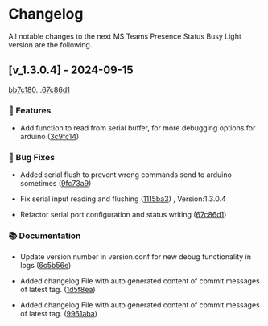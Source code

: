 # Changelog

All notable changes to the next MS Teams Presence Status Busy Light version are the following.

## [v_1.3.0.4] - 2024-09-15

[bb7c180](bb7c18092fd755c4ccd334c955374a4fa6c611d8)...[67c86d1](67c86d1cada6055faa57cff7e30be71afbaecf1a)

### <!-- 0 -->🚀 Features

- Add function to read from serial buffer, for more debugging options for arduino ([3c9fc14](3c9fc14d65b8428e68c098851579a18ff4a69671))


### <!-- 1 -->🐛 Bug Fixes

- Added serial flush to prevent wrong commands send to arduino sometimes ([9fc73a9](9fc73a9c688ec73bc3b754bfbbeeb435bbe5b0a8))

- Fix serial input reading and flushing ([1115ba3](1115ba38f47fb8bec5f7ac8ba2016b101b23114b))
, Version:1.3.0.4

- Refactor serial port configuration and status writing ([67c86d1](67c86d1cada6055faa57cff7e30be71afbaecf1a))


### <!-- 3 -->📚 Documentation

- Update version number in version.conf for new debug functionality in logs ([6c5b56e](6c5b56e12c325460451c1a0bf115e554e545d69d))

- Added changelog File with auto generated content of commit messages of latest tag. ([1d5f8ea](1d5f8ea6b4e497439599374160e045bf546a649f))

- Added changelog File with auto generated content of commit messages of latest tag. ([9961aba](9961aba1db755c477b628fe681f823e55f0681ec))


<!-- generated automatically by git-cliff  -->

